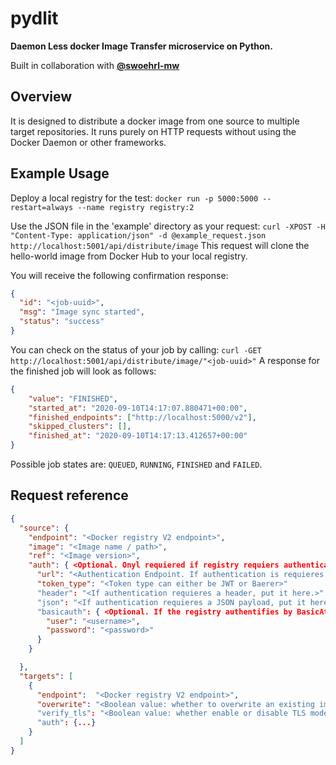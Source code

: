 # pydlit
**Daemon Less docker Image Transfer microservice on Python.**

Built in collaboration with **[@swoehrl-mw](https://github.com/swoehrl-mw)**

## Overview

It is designed to distribute a docker image from one source to multiple target repositories.
It runs purely on HTTP requests without using the Docker Daemon or other frameworks.

## Example Usage

Deploy a local registry for the test: `docker run -p 5000:5000 --restart=always --name registry registry:2`

Use the JSON file in the 'example' directory as your request: `curl -XPOST -H "Content-Type: application/json" -d @example_request.json http://localhost:5001/api/distribute/image`
This request will clone the hello-world image from Docker Hub to your local registry.

You will receive the following confirmation response:
```json
{
  "id": "<job-uuid>", 
  "msg": "Image sync started", 
  "status": "success"
}
```

You can check on the status of your job by calling: `curl -GET http://localhost:5001/api/distribute/image/"<job-uuid>"`
A response for the finished job will look as follows:
```json
{
    "value": "FINISHED",
    "started_at": "2020-09-10T14:17:07.880471+00:00",
    "finished_endpoints": ["http://localhost:5000/v2"],
    "skipped_clusters": [],
    "finished_at": "2020-09-10T14:17:13.412657+00:00"
}
```
Possible job states are: `QUEUED`, `RUNNING`, `FINISHED` and `FAILED`.

## Request reference
```json
{
  "source": {
    "endpoint": "<Docker registry V2 endpoint>",
    "image": "<Image name / path>",
    "ref": "<Image version>",
    "auth": { <Optional. Onyl requiered if registry requiers authentication>
      "url": "<Authentication Endpoint. If authentication is requieres scope and service definition, include them in this URL.>",
      "token_type": "<Token type can either be JWT or Baerer>"
      "header": "<If authentication requieres a header, put it here.>"
      "json": "<If authentication requieres a JSON payload, put it here.>"
      "basicauth": { <Optional. If the registry authentifies by BasicAtuh, put the data here. Token setup will be ignored, if BasicAuth is used.>
        "user": "<username>",
        "password": "<password>"
      }
    }

  },
  "targets": [
    {
      "endpoint":  "<Docker registry V2 endpoint>",
      "overwrite": "<Boolean value: whether to overwrite an existing image in target registry. Default: 'false'>"
      "verify_tls": "<Boolean value: whether enable or disable TLS mode for network communication. Default: 'false'.>"
      "auth": {...}
    }
  ]
}
```
